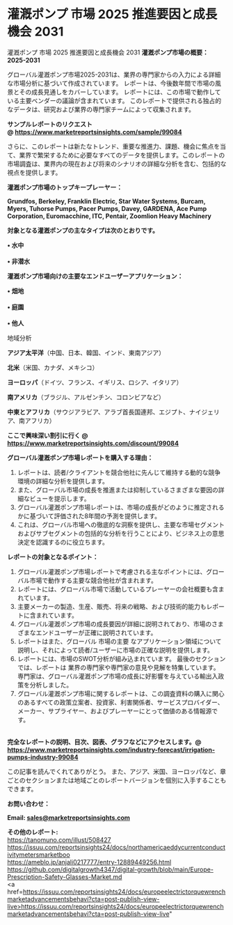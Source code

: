 # 灌漑ポンプ 市場 2025 推進要因と成長機会 2031
灌漑ポンプ 市場 2025 推進要因と成長機会 2031
<strong><b>灌漑ポンプ市場の概要：2025-2031</b></strong>

グローバル灌漑ポンプ市場2025-2031は、業界の専門家からの入力による詳細な市場分析に基づいて作成されています。 レポートは、今後数年間で市場の風景とその成長見通しをカバーしています。 レポートには、この市場で動作している主要ベンダーの議論が含まれています。 このレポートで提供される独占的なデータは、研究および業界の専門家チームによって収集されます。

<strong>サンプルレポートのリクエスト @ <a href=https://www.marketreportsinsights.com/sample/99084>https://www.marketreportsinsights.com/sample/99084</a></strong>

さらに、このレポートは新たなトレンド、重要な推進力、課題、機会に焦点を当て、業界で繁栄するために必要なすべてのデータを提供します。このレポートの市場調査は、業界内の現在および将来のシナリオの詳細な分析を含む、包括的な視点を提供します。

<strong>灌漑ポンプ市場のトップキープレーヤー：</strong>

<strong>Grundfos, Berkeley, Franklin Electric, Star Water Systems, Burcam, Myers, Tuhorse Pumps, Pacer Pumps, Davey, GARDENA, Ace Pump Corporation, Euromacchine, ITC, Pentair, Zoomlion Heavy Machinery</strong>

<strong><b>対象となる灌漑ポンプの主なタイプは次のとおりです。</b></strong>

<strong>• 水中<br><br>• 非潜水</strong>

<strong><b>灌漑ポンプ市場向けの主要なエンドユーザーアプリケーション：</b></strong>

<strong>• 畑地<br><br>• 庭園<br><br>• 他人</strong>

 地域分析

<strong><b>アジア太平洋</b></strong>（中国、日本、韓国、インド、東南アジア）

<strong><b>北米</b></strong>（米国、カナダ、メキシコ）

<strong><b>ヨーロッパ</b></strong>（ドイツ、フランス、イギリス、ロシア、イタリア）

<strong><b>南アメリカ</b></strong>（ブラジル、アルゼンチン、コロンビアなど）

<strong><b>中東とアフリカ</b></strong>（サウジアラビア、アラブ首長国連邦、エジプト、ナイジェリア、南アフリカ）

<strong>ここで興味深い割引に行く @ <a href=https://www.marketreportsinsights.com/discount/99084>https://www.marketreportsinsights.com/discount/99084</a></strong>

<strong><b>グローバル灌漑ポンプ市場レポートを購入する理由：</b></strong>
<ol>
  <li>レポートは、読者/クライアントを競合他社に先んじて維持する動的な競争環境の詳細な分析を提供します。</li>
  <li>また、グローバル市場の成長を推進または抑制しているさまざまな要因の詳細なビューを提示します。</li>
  <li>グローバル灌漑ポンプ市場レポートは、市場の成長がどのように推定されるかに基づいて評価された8年間の予測を提供します。</li>
  <li>これは、グローバル市場への徹底的な洞察を提供し、主要な市場セグメントおよびサブセグメントの包括的な分析を行うことにより、ビジネス上の意思決定を認識するのに役立ちます。</li>
</ol>
<strong><b>レポートの対象となるポイント：</b></strong>
<ol>
  <li>グローバル灌漑ポンプ市場レポートで考慮される主なポイントには、グローバル市場で動作する主要な競合他社が含まれます。</li>
  <li>レポートには、グローバル市場で活動しているプレーヤーの会社概要も含まれています。</li>
  <li>主要メーカーの製造、生産、販売、将来の戦略、および技術的能力もレポートに含まれています。</li>
  <li>グローバル灌漑ポンプ市場の成長要因が詳細に説明されており、市場のさまざまなエンドユーザーが正確に説明されています。</li>
  <li>レポートはまた、グローバル 市場の主要 なアプリケーション領域について説明し、それによって読者/ユーザーに市場の正確な説明を提供します。</li>
  <li>レポートには、市場のSWOT分析が組み込まれています。 最後のセクションでは、レポートは 業界の専門家や専門家の意見や見解を特集しています。 専門家は、グローバル灌漑ポンプ市場の成長に好影響を与えている輸出入政策を分析しました。</li>
  <li>グローバル灌漑ポンプ市場に関するレポートは、この調査資料の購入に関心のあるすべての政策立案者、投資家、利害関係者、サービスプロバイダー、メーカー、サプライヤー、およびプレーヤーにとって価値のある情報源です。</li>
</ol><br>
<strong>完全なレポートの説明、目次、図表、グラフなどにアクセスします。@ <a href=https://www.marketreportsinsights.com/industry-forecast/irrigation-pumps-industry-99084>https://www.marketreportsinsights.com/industry-forecast/irrigation-pumps-industry-99084</a></strong>

この記事を読んでくれてありがとう。 また、アジア、米国、ヨーロッパなど、章ごとのセクションまたは地域ごとのレポートバージョンを個別に入手することもできます。

<strong><b>お問い合わせ：</b></strong>

<strong>Email: </strong><a href=mailto:sales@marketreportsinsights.com><strong>sales@marketreportsinsights.com</strong></a>

<strong>その他のレポート:</strong>
<br>
<a href=https://tanomuno.com/illust/508427>https://tanomuno.com/illust/508427</a>
<br>
<a href=https://issuu.com/reportsinsights24/docs/northamericaeddycurrentconductivitymetersmarketboo>https://issuu.com/reportsinsights24/docs/northamericaeddycurrentconductivitymetersmarketboo</a>
<br>
<a href=https://ameblo.jp/anjali0217777/entry-12889449256.html>https://ameblo.jp/anjali0217777/entry-12889449256.html</a>
<br>
<a href=https://github.com/digitalgrowth4347/digital-growth/blob/main/Europe-Prescription-Safety-Glasses-Market.md>https://github.com/digitalgrowth4347/digital-growth/blob/main/Europe-Prescription-Safety-Glasses-Market.md</a>
<br>
<a href=https://issuu.com/reportsinsights24/docs/europeelectrictorquewrenchmarketadvancementsbehavi?cta=post-publish-view-live>https://issuu.com/reportsinsights24/docs/europeelectrictorquewrenchmarketadvancementsbehavi?cta=post-publish-view-live</a>"
